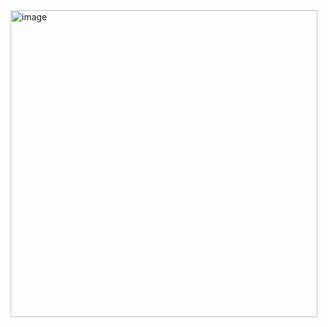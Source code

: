 <img width="491" alt="image" src="https://user-images.githubusercontent.com/41050190/228463502-e964733e-fd1d-4fa7-8e0f-d9aab355a1b1.png">
